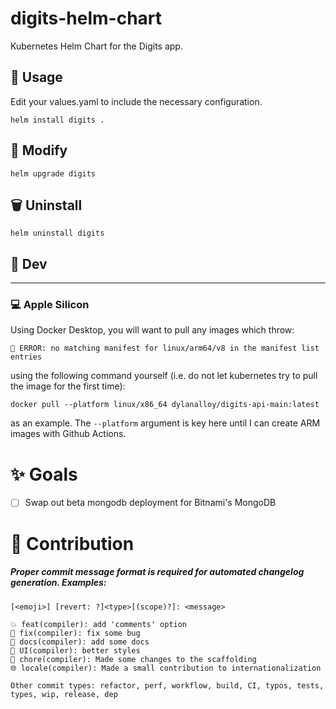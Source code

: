 # digits-helm-chart
Kubernetes Helm Chart for the Digits app.

## 🚀 Usage

Edit your values.yaml to include the necessary configuration.

    helm install digits .

## 📝 Modify

    helm upgrade digits

## 🗑️ Uninstall

    helm uninstall digits

## 🚧 Dev
---
### 💻 Apple Silicon

Using Docker Desktop, you will want to pull any images which throw:

`🚨 ERROR: no matching manifest for linux/arm64/v8 in the manifest list entries`

using the following command yourself (i.e. do not let kubernetes try to pull the image for the first time):

    docker pull --platform linux/x86_64 dylanalloy/digits-api-main:latest

as an example. The `--platform` argument is key here until I can create ARM images with Github Actions.

# ✨ Goals

 - [ ] Swap out beta mongodb deployment for Bitnami's MongoDB

# 🙋 Contribution 

##### Proper commit message format is required for automated changelog generation. Examples:

    [<emoji>] [revert: ?]<type>[(scope)?]: <message>

    💥 feat(compiler): add 'comments' option
    🐛 fix(compiler): fix some bug
    📝 docs(compiler): add some docs
    🌷 UI(compiler): better styles
    🏰 chore(compiler): Made some changes to the scaffolding
    🌐 locale(compiler): Made a small contribution to internationalization

    Other commit types: refactor, perf, workflow, build, CI, typos, tests, types, wip, release, dep